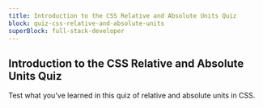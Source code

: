 ```yaml
---
title: Introduction to the CSS Relative and Absolute Units Quiz
block: quiz-css-relative-and-absolute-units
superBlock: full-stack-developer
---
```


## Introduction to the CSS Relative and Absolute Units Quiz

Test what you've learned in this quiz of relative and absolute units in CSS.
